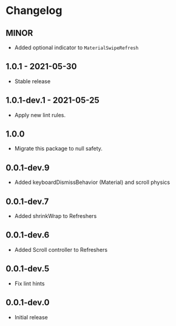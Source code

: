 # Changelog

## MINOR

* Added optional indicator to `MaterialSwipeRefresh`

## 1.0.1 - 2021-05-30

* Stable release

## 1.0.1-dev.1 - 2021-05-25

* Apply new lint rules.

## 1.0.0

* Migrate this package to null safety.

## 0.0.1-dev.9

* Added keyboardDismissBehavior (Material) and scroll physics

## 0.0.1-dev.7

* Added shrinkWrap to Refreshers

## 0.0.1-dev.6

* Added Scroll controller to Refreshers

## 0.0.1-dev.5

* Fix lint hints

## 0.0.1-dev.0

* Initial release
